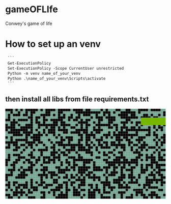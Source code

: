 # gameOFLIfe
Conwey's game of life 

  # How to set up an venv  
     ```
     Get-ExecutionPolicy  
     Set-ExecutionPolicy -Scope CurrentUser unrestricted  
     Python -m venv name_of_your_venv  
     Python .\name_of_your_venv\Scripts\activate
     ```  
  ## then install all libs from file requirements.txt  
  

![image](https://github.com/MAL0FEY-B0G0LUB0V/game_of_life/blob/master/Desktop-2022.11.07-11.40.52.02.gif)
